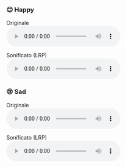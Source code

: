 ### 😊 Happy
Originale  
<audio controls>
  <source src="https://raw.githubusercontent.com/giacomozu/Explainability-Methods-in-Music-Emotion-Recognition/main/examples/Happy_original.wav" type="audio/wav">
</audio>

Sonificato (LRP)  
<audio controls>
  <source src="https://raw.githubusercontent.com/giacomozu/Explainability-Methods-in-Music-Emotion-Recognition/main/examples/Happy_sonified.wav" type="audio/wav">
</audio>

### 😢 Sad
Originale  
<audio controls>
  <source src="https://raw.githubusercontent.com/giacomozu/Explainability-Methods-in-Music-Emotion-Recognition/main/examples/sad01_original.wav" type="audio/wav">
</audio>

Sonificato (LRP)  
<audio controls>
  <source src="https://raw.githubusercontent.com/giacomozu/Explainability-Methods-in-Music-Emotion-Recognition/main/examples/sad01_sonified.wav" type="audio/wav">
</audio>

